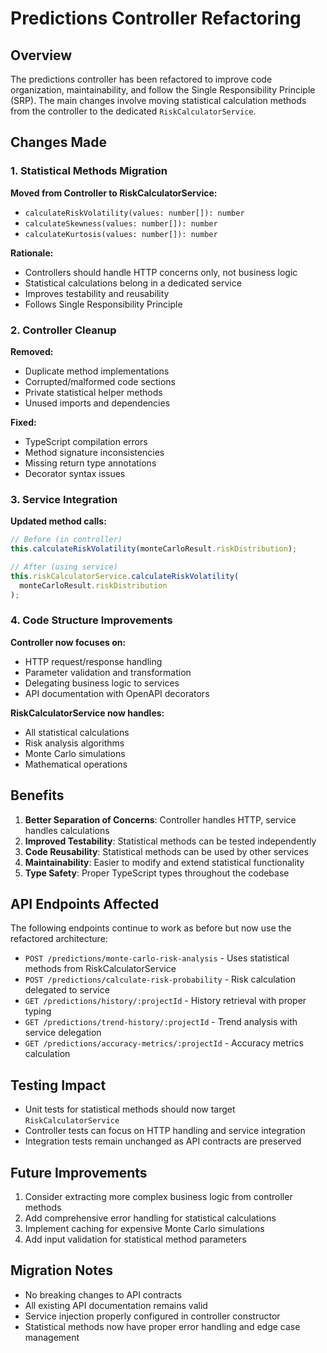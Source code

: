 # Predictions Controller Refactoring

## Overview

The predictions controller has been refactored to improve code organization, maintainability, and follow the Single Responsibility Principle (SRP). The main changes involve moving statistical calculation methods from the controller to the dedicated `RiskCalculatorService`.

## Changes Made

### 1. Statistical Methods Migration

**Moved from Controller to RiskCalculatorService:**

- `calculateRiskVolatility(values: number[]): number`
- `calculateSkewness(values: number[]): number`
- `calculateKurtosis(values: number[]): number`

**Rationale:**

- Controllers should handle HTTP concerns only, not business logic
- Statistical calculations belong in a dedicated service
- Improves testability and reusability
- Follows Single Responsibility Principle

### 2. Controller Cleanup

**Removed:**

- Duplicate method implementations
- Corrupted/malformed code sections
- Private statistical helper methods
- Unused imports and dependencies

**Fixed:**

- TypeScript compilation errors
- Method signature inconsistencies
- Missing return type annotations
- Decorator syntax issues

### 3. Service Integration

**Updated method calls:**

```typescript
// Before (in controller)
this.calculateRiskVolatility(monteCarloResult.riskDistribution);

// After (using service)
this.riskCalculatorService.calculateRiskVolatility(
  monteCarloResult.riskDistribution
);
```

### 4. Code Structure Improvements

**Controller now focuses on:**

- HTTP request/response handling
- Parameter validation and transformation
- Delegating business logic to services
- API documentation with OpenAPI decorators

**RiskCalculatorService now handles:**

- All statistical calculations
- Risk analysis algorithms
- Monte Carlo simulations
- Mathematical operations

## Benefits

1. **Better Separation of Concerns**: Controller handles HTTP, service handles calculations
2. **Improved Testability**: Statistical methods can be tested independently
3. **Code Reusability**: Statistical methods can be used by other services
4. **Maintainability**: Easier to modify and extend statistical functionality
5. **Type Safety**: Proper TypeScript types throughout the codebase

## API Endpoints Affected

The following endpoints continue to work as before but now use the refactored architecture:

- `POST /predictions/monte-carlo-risk-analysis` - Uses statistical methods from RiskCalculatorService
- `POST /predictions/calculate-risk-probability` - Risk calculation delegated to service
- `GET /predictions/history/:projectId` - History retrieval with proper typing
- `GET /predictions/trend-history/:projectId` - Trend analysis with service delegation
- `GET /predictions/accuracy-metrics/:projectId` - Accuracy metrics calculation

## Testing Impact

- Unit tests for statistical methods should now target `RiskCalculatorService`
- Controller tests can focus on HTTP handling and service integration
- Integration tests remain unchanged as API contracts are preserved

## Future Improvements

1. Consider extracting more complex business logic from controller methods
2. Add comprehensive error handling for statistical calculations
3. Implement caching for expensive Monte Carlo simulations
4. Add input validation for statistical method parameters

## Migration Notes

- No breaking changes to API contracts
- All existing API documentation remains valid
- Service injection properly configured in controller constructor
- Statistical methods now have proper error handling and edge case management

